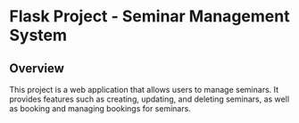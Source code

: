 # Flask Project - Seminar Management System

## Overview

This project is a web application that allows users to manage seminars. It provides features such as creating, updating, and deleting seminars, as well as booking and managing bookings for seminars.
